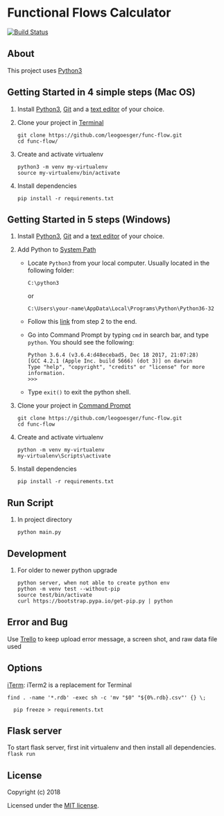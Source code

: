 # Functional Flows Calculator

[![Build Status](https://travis-ci.org/leogoesger/func-flow.svg?branch=master)](https://travis-ci.org/leogoesger/func-flow)

## About

This project uses [Python3](https://www.python.org/)

## Getting Started in 4 simple steps (Mac OS)

1. Install [Python3](https://www.python.org/downloads/), [Git](https://git-scm.com/download/) and a [text editor](https://www.sublimetext.com/3) of your choice.
2. Clone your project in [Terminal](http://www.informit.com/blogs/blog.aspx?uk=The-10-Most-Important-Linux-Commands)

   ```
   git clone https://github.com/leogoesger/func-flow.git
   cd func-flow/
   ```

3. Create and activate virtualenv

   ```
   python3 -m venv my-virtualenv
   source my-virtualenv/bin/activate
   ```

4. Install dependencies
   ```
   pip install -r requirements.txt
   ```

## Getting Started in 5 steps (Windows)

1. Install [Python3](https://www.python.org/downloads/), [Git](https://git-scm.com/download/win) and a [text editor](https://www.sublimetext.com/3) of your choice.
2. Add Python to [System Path](https://www.pythoncentral.io/add-python-to-path-python-is-not-recognized-as-an-internal-or-external-command/)

   - Locate `Python3` from your local computer. Usually located in the following folder:

     ```
     C:\python3
     ```

     or

     ```
     C:\Users\your-name\AppData\Local\Programs\Python\Python36-32
     ```

   - Follow this [link](https://www.pythoncentral.io/add-python-to-path-python-is-not-recognized-as-an-internal-or-external-command/) from step 2 to the end.
   - Go into Command Prompt by typing `cmd` in search bar, and type `python`. You should see the following:

     ```
     Python 3.6.4 (v3.6.4:d48ecebad5, Dec 18 2017, 21:07:28)
     [GCC 4.2.1 (Apple Inc. build 5666) (dot 3)] on darwin
     Type "help", "copyright", "credits" or "license" for more information.
     >>>
     ```

   - Type `exit()` to exit the python shell.

3. Clone your project in [Command Prompt](http://www.informit.com/blogs/blog.aspx?uk=The-10-Most-Important-Linux-Commands)

   ```
   git clone https://github.com/leogoesger/func-flow.git
   cd func-flow
   ```

4. Create and activate virtualenv

   ```
   python -m venv my-virtualenv
   my-virtualenv\Scripts\activate
   ```

5. Install dependencies

   ```
   pip install -r requirements.txt
   ```

## Run Script

1. In project directory

   ```
   python main.py
   ```

## Development

1. For older to newer python upgrade

   ```
   python server, when not able to create python env
   python -m venv test --without-pip
   source test/bin/activate
   curl https://bootstrap.pypa.io/get-pip.py | python
   ```

## Error and Bug

Use [Trello](https://trello.com/funcflow) to keep upload error message, a screen shot, and raw data file used

## Options

[iTerm](https://www.iterm2.com/): iTerm2 is a replacement for Terminal

```
find . -name '*.rdb' -exec sh -c 'mv "$0" "${0%.rdb}.csv"' {} \;

  pip freeze > requirements.txt
```

## Flask server

To start flask server, first init virtualenv and then install all dependencies. `flask run`

## License

Copyright (c) 2018

Licensed under the [MIT license](LICENSE).
